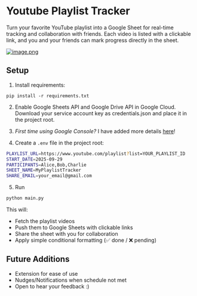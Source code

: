 # Youtube Playlist Tracker

Turn your favorite YouTube playlist into a Google Sheet for real-time tracking and collaboration with friends.
Each video is listed with a clickable link, and you and your friends can mark progress directly in the sheet.

[![image.png](https://i.postimg.cc/cHsnZqFc/image.png)](https://postimg.cc/bGBJH5cG)

## Setup

1. Install requirements:

```pip install -r requirements.txt```

2. Enable Google Sheets API and Google Drive API in Google Cloud.
Download your service account key as credentials.json and place it in the project root.
3. *First time using Google Console?* I have added more details [here](API-SETUP.md)!

4. Create a ```.env``` file in the project root:

```bash
PLAYLIST_URL=https://www.youtube.com/playlist?list=YOUR_PLAYLIST_ID
START_DATE=2025-09-29
PARTICIPANTS=Alice,Bob,Charlie
SHEET_NAME=MyPlaylistTracker
SHARE_EMAIL=your_email@gmail.com
```
5. Run
```bash
python main.py
```

This will:
- Fetch the playlist videos
- Push them to Google Sheets with clickable links
- Share the sheet with you for collaboration
- Apply simple conditional formatting (✅ done / ❌ pending)

## Future Additions

 - Extension for ease of use
 - Nudges/Notifications when schedule not met
 - Open to hear your feedback :)
